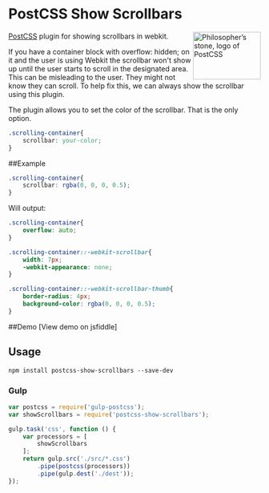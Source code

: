 [PostCSS]:                 https://github.com/postcss/postcss
[Demo]:                    http://jsfiddle.net/lukelarsen/aotz6qLh/

# PostCSS Show Scrollbars

<img align="right" width="135" height="95"
     title="Philosopher’s stone, logo of PostCSS"
     src="http://postcss.github.io/postcss/logo-leftp.png">

[PostCSS] plugin for showing scrollbars in webkit.

If you have a container block with overflow: hidden; on it and the user is using Webkit the scrollbar won't show up until the user starts to scroll in the designated area. This can be misleading to the user. They might not know they can scroll. To help fix this, we can always show the scrollbar using this plugin.

The plugin allows you to set the color of the scrollbar. That is the only option.

```css
.scrolling-container{
    scrollbar: your-color;
}
```

##Example

```css
.scrolling-container{
    scrollbar: rgba(0, 0, 0, 0.5);
}
```

Will output:

```css
.scrolling-container{
    overflow: auto;
}

.scrolling-container::-webkit-scrollbar{
    width: 7px;
    -webkit-appearance: none;
}

.scrolling-container::-webkit-scrollbar-thumb{
    border-radius: 4px;
    background-color: rgba(0, 0, 0, 0.5);
}
```

##Demo
[View demo on jsfiddle]


## Usage
```
npm install postcss-show-scrollbars --save-dev
```

### Gulp
```js
var postcss = require('gulp-postcss');
var showScrollbars = require('postcss-show-scrollbars');

gulp.task('css', function () {
    var processors = [
        showScrollbars
    ];
    return gulp.src('./src/*.css')
        .pipe(postcss(processors))
        .pipe(gulp.dest('./dest'));
});
```